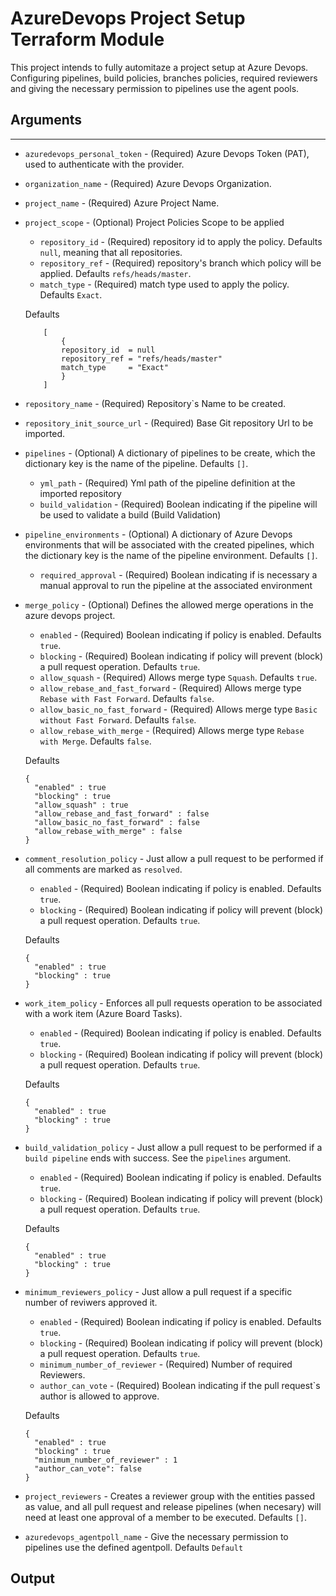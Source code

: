 # AzureDevops Project Setup Terraform Module

This project intends to fully automitaze a project setup at Azure Devops. Configuring pipelines, build policies, branches policies, required reviewers and giving the necessary permission to pipelines use the agent pools.


## Arguments
---

- `azuredevops_personal_token` - (Required) Azure Devops Token (PAT), used to authenticate with the provider.

- `organization_name` - (Required) Azure Devops Organization.

- `project_name` - (Required) Azure Project Name.

- `project_scope` - (Optional) Project Policies Scope to be applied

    - `repository_id` - (Required) repository id to apply the policy. Defaults `null`, meaning that all repositories.
    - `repository_ref` - (Required) repository's branch which policy will be applied. Defaults `refs/heads/master`.
    - `match_type` - (Required) match type used to apply the policy. Defaults `Exact`. 
    
    Defaults

    ```
        [
            {
            repository_id  = null
            repository_ref = "refs/heads/master"
            match_type     = "Exact"
            }
        ]
    ```

- `repository_name` - (Required) Repository`s Name to be created.

- `repository_init_source_url` - (Required) Base Git repository Url to be imported.

- `pipelines` - (Optional) A dictionary of pipelines to be create, which the dictionary key is the name of the pipeline. Defaults `[]`.

    - `yml_path` - (Required) Yml path of the pipeline definition at the imported repository
    - `build_validation` - (Required) Boolean indicating if the pipeline will be used to validate a build (Build Validation)

- `pipeline_environments` - (Optional) A dictionary of Azure Devops environments that will be associated with the created pipelines, which the dictionary key is the name of the pipeline environment. Defaults `[]`.

    - `required_approval` - (Required) Boolean indicating if is necessary a manual approval to run the pipeline at the associated environment

- `merge_policy` - (Optional) Defines the allowed merge operations in the azure devops project.
    - `enabled` - (Required) Boolean indicating if policy is enabled. Defaults `true`.
    - `blocking` - (Required) Boolean indicating if policy will prevent (block) a pull request operation. Defaults `true`.
    - `allow_squash` - (Required) Allows merge type `Squash`. Defaults `true`.
    - `allow_rebase_and_fast_forward` - (Required) Allows merge type `Rebase with Fast Forward`. Defaults `false`.
    - `allow_basic_no_fast_forward` - (Required)  Allows merge type `Basic without Fast Forward`. Defaults `false`.
    - `allow_rebase_with_merge` - (Required) Allows merge type `Rebase with Merge`. Defaults `false`.

    Defaults

    ```
    {
      "enabled" : true
      "blocking" : true
      "allow_squash" : true
      "allow_rebase_and_fast_forward" : false
      "allow_basic_no_fast_forward" : false
      "allow_rebase_with_merge" : false
    }
    ```

- `comment_resolution_policy` - Just allow a pull request to be performed if all comments are marked as `resolved`.
    - `enabled` - (Required) Boolean indicating if policy is enabled. Defaults `true`.
    - `blocking` - (Required) Boolean indicating if policy will prevent (block) a pull request operation. Defaults `true`.

    Defaults

    ```
    {
      "enabled" : true
      "blocking" : true
    }
    ```

- `work_item_policy` - Enforces all pull requests operation to be associated with a work item (Azure Board Tasks).
    - `enabled` - (Required) Boolean indicating if policy is enabled. Defaults `true`.
    - `blocking` - (Required) Boolean indicating if policy will prevent (block) a pull request operation. Defaults `true`.

    Defaults

    ```
    {
      "enabled" : true
      "blocking" : true
    }
    ```

- `build_validation_policy` - Just allow a pull request to be performed if a `build pipeline` ends with success. See the `pipelines` argument.
    - `enabled` - (Required) Boolean indicating if policy is enabled. Defaults `true`.
    - `blocking` - (Required) Boolean indicating if policy will prevent (block) a pull request operation. Defaults `true`.

    Defaults

    ```
    {
      "enabled" : true
      "blocking" : true
    }
    ```

- `minimum_reviewers_policy` -  Just allow a pull request if a specific number of reviwers approved it.
    - `enabled` - (Required) Boolean indicating if policy is enabled. Defaults `true`.
    - `blocking` - (Required) Boolean indicating if policy will prevent (block) a pull request operation. Defaults `true`.
    - `minimum_number_of_reviewer` - (Required) Number of required Reviewers.
    - `author_can_vote` - (Required) Boolean indicating if the pull request`s author is allowed to approve.

    Defaults

    ```
    {
      "enabled" : true
      "blocking" : true
      "minimum_number_of_reviewer" : 1
      "author_can_vote": false
    }
    ```

- `project_reviewers` - Creates a reviewer group with the entities passed as value, and all pull request and release pipelines (when necesary) will need at least one approval of a member to be executed. Defaults `[]`.

- `azuredevops_agentpoll_name` - Give the necessary permission to pipelines use the defined agentpoll. Defaults `Default` 

## Output
